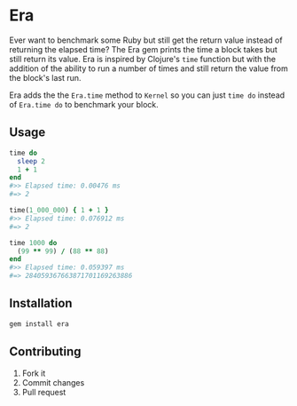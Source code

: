 # Era
Ever want to benchmark some Ruby but still get the return value instead of returning the elapsed time? The Era gem prints the time a block takes but still return its value. Era is inspired by Clojure's `time` function but with the addition of the ability to run a number of times and still return the value from the block's last run.

Era adds the the `Era.time` method to `Kernel` so you can just `time do` instead of `Era.time do` to benchmark your block.

## Usage
```ruby
time do
  sleep 2
  1 + 1
end  
#>> Elapsed time: 0.00476 ms
#=> 2
```
```ruby
time(1_000_000) { 1 + 1 }
#>> Elapsed time: 0.076912 ms
#=> 2
```
```ruby
time 1000 do
  (99 ** 99) / (88 ** 88)
end
#>> Elapsed time: 0.059397 ms
#=> 284059367663871701169263886
```

## Installation
```bash
gem install era
```

## Contributing
1. Fork it
2. Commit changes
3. Pull request
